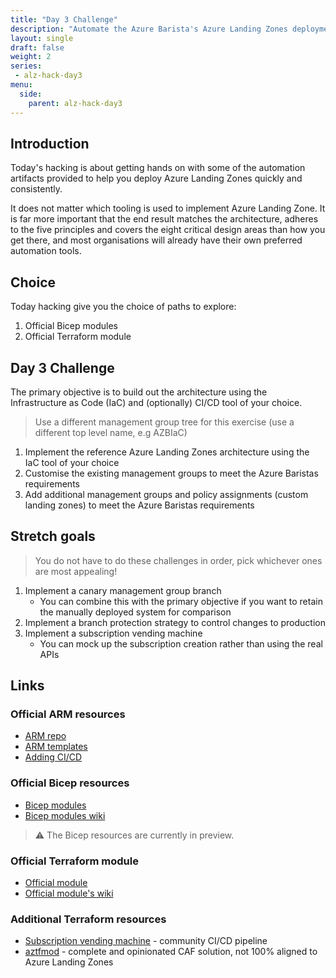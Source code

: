 ```yaml
---
title: "Day 3 Challenge"
description: "Automate the Azure Barista's Azure Landing Zones deployment with either Bicep or Terraform."
layout: single
draft: false
weight: 2
series:
 - alz-hack-day3
menu:
  side:
    parent: alz-hack-day3
---
```


## Introduction

Today's hacking is about getting hands on with some of the automation artifacts provided to help you deploy Azure Landing Zones quickly and consistently.

It does not matter which tooling is used to implement Azure Landing Zone. It is far more important that the end result matches the architecture, adheres to the five principles and covers the eight critical design areas than how you get there, and most organisations will already have their own preferred automation tools.

## Choice

Today hacking give you the choice of paths to explore:

1. Official Bicep modules
1. Official Terraform module

## Day 3 Challenge

The primary objective is to build out the architecture using the Infrastructure as Code (IaC) and (optionally) CI/CD tool of your choice.

> Use a different management group tree for this exercise (use a different top level name, e.g AZBIaC)

1. Implement the reference Azure Landing Zones architecture using the IaC tool of your choice
1. Customise the existing management groups to meet the Azure Baristas requirements
1. Add additional management groups and policy assignments (custom landing zones) to meet the Azure Baristas requirements

## Stretch goals

> You do not have to do these challenges in order, pick whichever ones are most appealing!

1. Implement a canary management group branch
    * You can combine this with the primary objective if you want to retain the manually deployed system for comparison
1. Implement a branch protection strategy to control changes to production
1. Implement a subscription vending machine
    * You can mock up the subscription creation rather than using the real APIs

## Links

### Official ARM resources

* [ARM repo](https://aka.ms/alz/repo)
* [ARM templates](https://aka.ms/alz/arm)
* [Adding CI/CD](https://github.com/Azure/Enterprise-Scale/wiki/Deploying-Enterprise-Scale)

### Official Bicep resources

* [Bicep modules](https://aka.ms/alz/bicep)
* [Bicep modules wiki](https://aka.ms/alz/bicep/wiki)

> ⚠️ The Bicep resources are currently in preview.

### Official Terraform module

* [Official module](https://aka.ms/alz/tf)
* [Official module's wiki](https://aka.ms/alz/tf/wiki)

### Additional Terraform resources

* [Subscription vending machine](https://github.com/terraform-azurerm-examples/terraform-enterprisescale-starter) - community CI/CD pipeline
* [aztfmod](https://github.com/Azure/caf-terraform-landingzones) - complete and opinionated CAF solution, not 100% aligned to Azure Landing Zones
